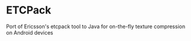 ETCPack
=======

Port of Ericsson's etcpack tool to Java for on-the-fly texture compression on Android devices

